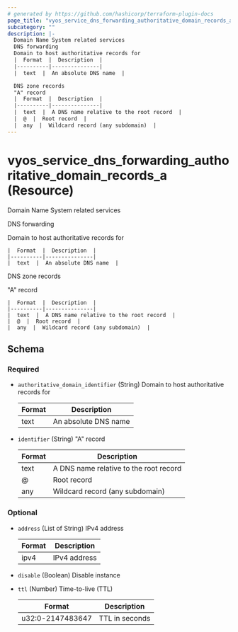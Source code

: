 ```yaml
---
# generated by https://github.com/hashicorp/terraform-plugin-docs
page_title: "vyos_service_dns_forwarding_authoritative_domain_records_a Resource - vyos"
subcategory: ""
description: |-
  Domain Name System related services
  DNS forwarding
  Domain to host authoritative records for
  |  Format  |  Description  |
  |----------|---------------|
  |  text  |  An absolute DNS name  |

  DNS zone records
  "A" record
  |  Format  |  Description  |
  |----------|---------------|
  |  text  |  A DNS name relative to the root record  |
  |  @  |  Root record  |
  |  any  |  Wildcard record (any subdomain)  |
---
```


# vyos_service_dns_forwarding_authoritative_domain_records_a (Resource)

Domain Name System related services

DNS forwarding

Domain to host authoritative records for

    |  Format  |  Description  |
    |----------|---------------|
    |  text  |  An absolute DNS name  |

DNS zone records

"A" record

    |  Format  |  Description  |
    |----------|---------------|
    |  text  |  A DNS name relative to the root record  |
    |  @  |  Root record  |
    |  any  |  Wildcard record (any subdomain)  |



<!-- schema generated by tfplugindocs -->
## Schema

### Required

- `authoritative_domain_identifier` (String) Domain to host authoritative records for

    |  Format  |  Description  |
    |----------|---------------|
    |  text  |  An absolute DNS name  |
- `identifier` (String) "A" record

    |  Format  |  Description  |
    |----------|---------------|
    |  text  |  A DNS name relative to the root record  |
    |  @  |  Root record  |
    |  any  |  Wildcard record (any subdomain)  |

### Optional

- `address` (List of String) IPv4 address

    |  Format  |  Description  |
    |----------|---------------|
    |  ipv4  |  IPv4 address  |
- `disable` (Boolean) Disable instance
- `ttl` (Number) Time-to-live (TTL)

    |  Format  |  Description  |
    |----------|---------------|
    |  u32:0-2147483647  |  TTL in seconds  |
